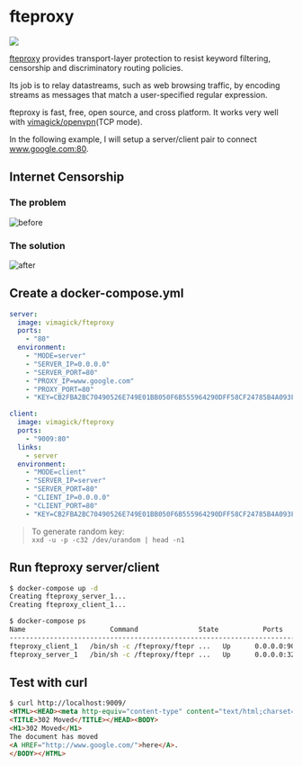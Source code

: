 fteproxy
========

![](https://badge.imagelayers.io/vimagick/fteproxy:latest.svg)

[fteproxy][1] provides transport-layer protection to resist keyword filtering,
censorship and discriminatory routing policies.

Its job is to relay datastreams, such as web browsing traffic,
by encoding streams as messages that match a user-specified regular expression.

fteproxy is fast, free, open source, and cross platform. 
It works very well with [vimagick/openvpn][2](TCP mode).

In the following example, I will setup a server/client pair to connect www.google.com:80.

## Internet Censorship

### The problem

![before](https://fteproxy.org/images/withoutfte.png)

### The solution

![after](https://fteproxy.org/images/withfte.png)

## Create a docker-compose.yml

```yaml
server:
  image: vimagick/fteproxy
  ports:
    - "80"
  environment:
    - "MODE=server"
    - "SERVER_IP=0.0.0.0"
    - "SERVER_PORT=80"
    - "PROXY_IP=www.google.com"
    - "PROXY_PORT=80"
    - "KEY=CB2FBA2BC70490526E749E01BB050F6B555964290DFF58CF24785B4A093F7B18"

client:
  image: vimagick/fteproxy
  ports:
    - "9009:80"
  links:
    - server
  environment:
    - "MODE=client"
    - "SERVER_IP=server"
    - "SERVER_PORT=80"
    - "CLIENT_IP=0.0.0.0"
    - "CLIENT_PORT=80"
    - "KEY=CB2FBA2BC70490526E749E01BB050F6B555964290DFF58CF24785B4A093F7B18"
```

> To generate random key:  
> `xxd -u -p -c32 /dev/urandom | head -n1`

## Run fteproxy server/client

```bash
$ docker-compose up -d
Creating fteproxy_server_1...
Creating fteproxy_client_1...

$ docker-compose ps
Name                     Command               State           Ports
----------------------------------------------------------------------------------
fteproxy_client_1   /bin/sh -c /fteproxy/ftepr ...   Up      0.0.0.0:9009->80/tcp
fteproxy_server_1   /bin/sh -c /fteproxy/ftepr ...   Up      0.0.0.0:32768->80/tcp
```

## Test with curl

```html
$ curl http://localhost:9009/
<HTML><HEAD><meta http-equiv="content-type" content="text/html;charset=utf-8">
<TITLE>302 Moved</TITLE></HEAD><BODY>
<H1>302 Moved</H1>
The document has moved
<A HREF="http://www.google.com/">here</A>.
</BODY></HTML>
```

[1]: https://fteproxy.org/
[2]: https://hub.docker.com/r/vimagick/openvpn/
